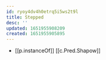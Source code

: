 ```yaml
---
id: ryoy4dv4h0etrq5i5ws2t9l
title: Stepped
desc: ''
updated: 1651955908209
created: 1651955905895
---
```



- [[p.instanceOf]] [[c.Pred.Shapow]]
